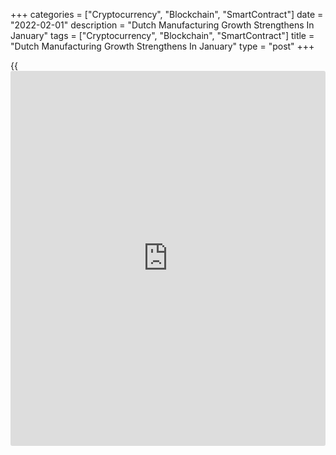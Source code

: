 +++
categories = ["Cryptocurrency", "Blockchain", "SmartContract"]
date = "2022-02-01"
description = "Dutch Manufacturing Growth Strengthens In January"
tags = ["Cryptocurrency", "Blockchain", "SmartContract"]
title = "Dutch Manufacturing Growth Strengthens In January"
type = "post"
+++

{{<iframe id="large-banner" src="https://www.bounty.group/#slide=6.0" width="100%" height="600" scrolling="no" style="border: 0px solid rgb(216, 221, 230); border-radius: 3px;">}}

The Dutch manufacturing sector growth improved in January, survey
results from IHS Markit showed on Tuesday.

The Nevi Netherlands manufacturing Purchasing Managers' Index rose to
60.1 in January from 58.7 in December. Any reading above 50 indicates
expansion in the sector.

Output increased in January and backlogs of work rose for the fourteenth
straight month.

New orders rose for the eighteenth month in a row in January and new
export [business][1] increased at a faster rate.

Stocks of finished goods remained stable in January, while output
expectation rose to the highest in four months.

The number of workforce expanded at the fastest rate in three months and
input delivery time lengthened.

Input prices rose sharply in January. The rate of input price inflation
eased to the lowest in eleven months and output prices increased
sharply, albeit at the slowest rate since August last year.

"So far, supply chains do not seem to be disrupted even further by the
rapid spread of omicron and the quarantine measures designed to curb the
novel strain," Albert Jan Swart, manufacturing sector economist at ABN
AMRO, said.

For comments and feedback [contact](https://www.playgroundfx.com/contact/): editorial@rtt[news](https://www.letsplayfx.com/blog/forex-news-website/).com

[Economic News][2]

 **What parts of the world are seeing the best (and worst) economic
performances lately? Click[here][3] to check out our [Econ Scorecard][3]
and find out! See up-to-the-moment [ranking](https://www.playgroundfx.com/blog/crypto-exchange-ranking/)s for the best and worst
performers in [GDP][3], [unemployment rate][4], [inflation][5] and much
more.**

   1. www.rtt[news](https://www.letsplayfx.com/blog/forex-news-website/).com/Content/Business.aspx
   2. www.rtt[news](https://www.letsplayfx.com/blog/forex-news-website/).com/Content/EconomicNews.aspx
   3. www.rtt[news](https://www.letsplayfx.com/blog/forex-news-website/).com/economic-scorecard/world-rank/GDP/highest-performance.aspx
   4. www.rtt[news](https://www.letsplayfx.com/blog/forex-news-website/).com/economic-scorecard/world-rank/unemployment-rate/lowest-performance.aspx
   5. www.rtt[news](https://www.letsplayfx.com/blog/forex-news-website/).com/economic-scorecard/world-rank/CPI/highest-performance.aspx